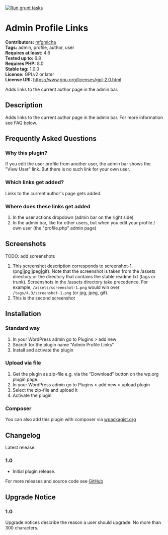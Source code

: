 [![Run grunt tasks](https://github.com/mfgmicha/wp-admin-profile-links/actions/workflows/grunt.yml/badge.svg)](https://github.com/mfgmicha/wp-admin-profile-links/actions/workflows/grunt.yml)
# Admin Profile Links #
**Contributors:** [mfgmicha](https://profiles.wordpress.org/mfgmicha/)  
**Tags:** admin, profile, author, user  
**Requires at least:** 4.6  
**Tested up to:** 6.8  
**Requires PHP:** 8.0  
**Stable tag:** 1.0.0  
**License:** GPLv2 or later  
**License URI:** https://www.gnu.org/licenses/gpl-2.0.html  

Adds links to the current author page in the admin bar.

## Description ##

Adds links to the current author page in the admin bar.
For more information see FAQ below.

## Frequently Asked Questions ##

### Why this plugin? ###

If you edit the user profile from another user, the admin bar shows the "View User" link.
But there is no such link for your own user.

### Which links get added? ###

Links to the current author's page gets added.

### Where does these links get added ###

1. In the user actions dropdown (admin bar on the right side)
2. In the admin bar, like for other users, but when you edit your profile / own user (the "profile.php" admin page)

## Screenshots ##

TODO: add screenshots

1. This screenshot description corresponds to screenshot-1.(png|jpg|jpeg|gif). Note that the screenshot is taken from
the /assets directory or the directory that contains the stable readme.txt (tags or trunk). Screenshots in the /assets
directory take precedence. For example, `/assets/screenshot-1.png` would win over `/tags/4.3/screenshot-1.png`
(or jpg, jpeg, gif).
2. This is the second screenshot

## Installation ##

### Standard way ###

1. In your WordPress admin go to Plugins > add new
2. Search for the plugin name "Admin Profile Links"
3. Install and activate the plugin

### Upload via file ###
1. Get the plugin as zip-file e.g. via the "Download" button on the wp.org plugin page.
2. In your WordPress admin go to Plugins > add new > upload plugin
3. Select the zip-file and upload it
4. Activate the plugin

### Composer ###

You can also add this plugin with composer via [wpackagist.org](https://wpackagist.org/search?q=admin-profile-links)

## Changelog ##

Latest release:

### 1.0 ###
* Initial plugin release.

For more releases and source code see [GitHub](https://github.com/mfgmicha/wp-admin-profile-links/)

## Upgrade Notice ##

### 1.0 ###
Upgrade notices describe the reason a user should upgrade.  No more than 300 characters.
